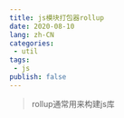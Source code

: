 ```yaml
---
title: js模块打包器rollup
date: 2020-08-10
lang: zh-CN
categories:
 - util
tags: 
 - js
publish: false
---
```


> rollup通常用来构建js库